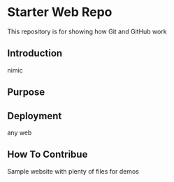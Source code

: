 # Starter Web Repo

This repository is for showing how Git and GitHub work

## Introduction

nimic

## Purpose

## Deployment

any web

## How To Contribue

Sample website with plenty of files for demos